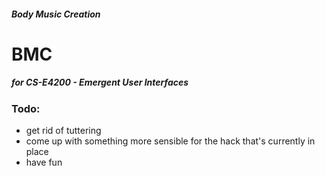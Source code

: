 ##### Body Music Creation
# BMC
##### for CS-E4200 - Emergent User Interfaces

### Todo:
- get rid of tuttering
- come up with something more sensible for the hack that's currently in place
- have fun
